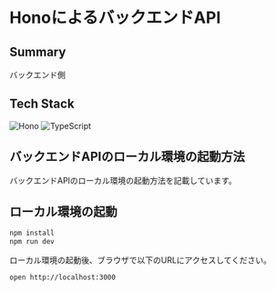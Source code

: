 # HonoによるバックエンドAPI

## Summary

バックエンド側

## Tech Stack

![[Hono](https://hono.dev/img/logo.svg)](https://hono.dev/)
![[TypeScript](https://www.typescriptlang.org/favicon.ico)](https://www.typescriptlang.org/)

## バックエンドAPIのローカル環境の起動方法

バックエンドAPIのローカル環境の起動方法を記載しています。

## ローカル環境の起動

```bash
npm install
npm run dev
```

ローカル環境の起動後、ブラウザで以下のURLにアクセスしてください。

```bash
open http://localhost:3000
```
